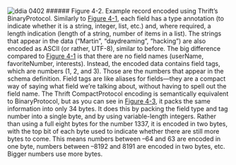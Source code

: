 ![ddia 0402](assets/ddia_0402.png) ###### Figure 4-2. Example record encoded using Thrift’s BinaryProtocol. 
Similarly to [Figure 4-1](#fig_encoding_messagepack), each field has a type annotation (to indicate whether it
is a string, integer, list, etc.) and, where required, a length indication (length of a string,
number of items in a list). The strings that appear in the data (“Martin”, “daydreaming”, “hacking”)
are also encoded as ASCII (or rather, UTF-8), similar to before. 
The big difference compared to [Figure 4-1](#fig_encoding_messagepack) is that there are no field names
(userName, favoriteNumber, interests). Instead, the encoded data contains field tags, which
are numbers (1, 2, and 3). Those are the numbers that appear in the schema definition. Field tags
are like aliases for fields—they are a compact way of saying what field we’re talking about,
without having to spell out the field name. 
The Thrift CompactProtocol encoding is semantically equivalent to BinaryProtocol, but as you can see
in [Figure 4-3](#fig_encoding_thrift_compact), it packs the same information into only 34 bytes. It does this
by packing the field type and tag number into a single byte, and by using variable-length integers.
Rather than using a full eight bytes for the number 1337, it is encoded in two bytes, with the top bit
of each byte used to indicate whether there are still more bytes to come. This means numbers between –64
and 63 are encoded in one byte, numbers between –8192 and 8191 are encoded in two bytes, etc. Bigger
numbers use more bytes.
